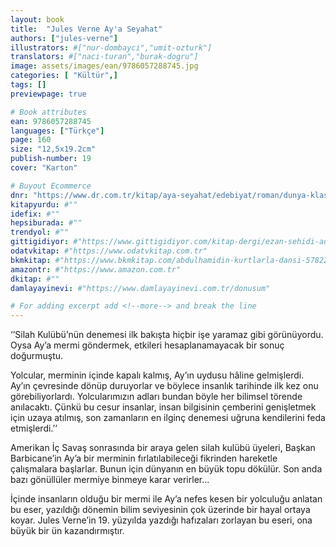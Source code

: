 ```yaml
---
layout: book
title:  "Jules Verne Ay'a Seyahat"
authors: ["jules-verne"]
illustrators: #["nur-dombayci","umit-ozturk"]
translators: #["naci-turan","burak-dogru"]
image: assets/images/ean/9786057288745.jpg
categories: [ "Kültür",]
tags: []
previewpage: true

# Book attributes
ean: 9786057288745
languages: ["Türkçe"]
page: 160
size: "12,5x19.2cm"
publish-number: 19
cover: "Karton"

# Buyout Ecommerce
dnr: "https://www.dr.com.tr/kitap/aya-seyahat/edebiyat/roman/dunya-klasik/urunno=0002023587001"
kitapyurdu: #""
idefix: #""
hepsiburada: #""
trendyol: #""
gittigidiyor: #"https://www.gittigidiyor.com/kitap-dergi/ezan-sehidi-adnan-menderes_pdp_732728793"
odatvkitap: #"https://www.odatvkitap.com.tr"
bkmkitap: #"https://www.bkmkitap.com/abdulhamidin-kurtlarla-dansi-578226"
amazontr: #"https://www.amazon.com.tr"
dkitap: #""
damlayayinevi: #"https://www.damlayayinevi.com.tr/donusum"

# For adding excerpt add <!--more--> and break the line
---
```

‘’Silah Kulübü’nün denemesi ilk bakışta hiçbir işe yaramaz gibi görünüyordu. Oysa Ay’a mermi göndermek, etkileri hesaplanamayacak bir sonuç doğurmuştu.

Yolcular, merminin içinde kapalı kalmış, Ay’ın uydusu hâline gelmişlerdi. Ay’ın çevresinde dönüp duruyorlar ve böylece insanlık tarihinde ilk kez onu görebiliyorlardı. Yolcularımızın adları bundan böyle her bilimsel törende anılacaktı. Çünkü bu cesur insanlar, insan bilgisinin çemberini genişletmek için uzaya atılmış, son zamanların en ilginç denemesi uğruna kendilerini feda etmişlerdi.’’

Amerikan İç Savaş sonrasında bir araya gelen silah kulübü üyeleri, Başkan Barbicane’in Ay’a bir merminin fırlatılabileceği fikrinden hareketle çalışmalara başlarlar. Bunun için dünyanın en büyük topu dökülür. Son anda bazı gönüllüler mermiye binmeye karar verirler...

İçinde insanların olduğu bir mermi ile Ay’a nefes kesen bir yolculuğu anlatan bu eser, yazıldığı dönemin bilim seviyesinin çok üzerinde bir hayal ortaya koyar. Jules Verne’in 19. yüzyılda yazdığı hafızaları zorlayan bu eseri, ona büyük bir ün kazandırmıştır.


<!--more--> 